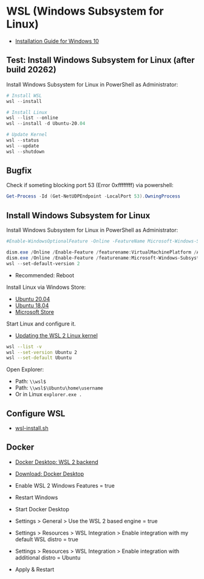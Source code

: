 # WSL (Windows Subsystem for Linux)

* [Installation Guide for Windows 10](https://docs.microsoft.com/en-gb/windows/wsl/install-win10)

## Test: Install Windows Subsystem for Linux (after build 20262)

Install Windows Subsystem for Linux in PowerShell as Administrator:

```powershell
# Install WSL
wsl --install

# Install Linux
wsl --list --online
wsl --install -d Ubuntu-20.04

# Update Kernel
wsl --status
wsl --update
wsl --shutdown
```

## Bugfix

Check if someting blocking port 53 (Error 0xffffffff) via powershell:

```powershell
Get-Process -Id (Get-NetUDPEndpoint -LocalPort 53).OwningProcess
```

## Install Windows Subsystem for Linux

Install Windows Subsystem for Linux in PowerShell as Administrator:

```powershell
#Enable-WindowsOptionalFeature -Online -FeatureName Microsoft-Windows-Subsystem-Linux

dism.exe /Online /Enable-Feature /featurename:VirtualMachinePlatform /All /NoRestart
dism.exe /Online /Enable-Feature /featurename:Microsoft-Windows-Subsystem-Linux /All /NoRestart
wsl --set-default-version 2
```

* Recommended: Reboot

Install Linux via Windows Store:

* [Ubuntu 20.04](https://www.microsoft.com/store/apps/9nblggh4msv6)
* [Ubuntu 18.04](https://www.microsoft.com/store/apps/9N9TNGVNDL3Q)
* [Microsoft Store](https://aka.ms/wslstore)

Start Linux and configure it.

* [Updating the WSL 2 Linux kernel](https://docs.microsoft.com/en-GB/windows/wsl/wsl2-kernel)

```bash
wsl --list -v
wsl --set-version Ubuntu 2
wsl --set-default Ubuntu
```

Open Explorer:

* Path: `\\wsl$`
* Path: `\\wsl$\Ubuntu\home\username`
* Or in Linux `explorer.exe .`

## Configure WSL

* [wsl-install.sh](wsl-install.sh)

## Docker

* [Docker Desktop: WSL 2 backend](https://docs.docker.com/docker-for-windows/wsl/)
* [Download: Docker Desktop](https://hub.docker.com/editions/community/docker-ce-desktop-windows/)

* Enable WSL 2 Windows Features = true
* Restart Windows

* Start Docker Desktop
* Settings > General > Use the WSL 2 based engine = true
* Settings > Resources > WSL Integration > Enable integration with my default WSL distro = true
* Settings > Resources > WSL Integration > Enable integration with additional distro = Ubuntu
* Apply & Restart
